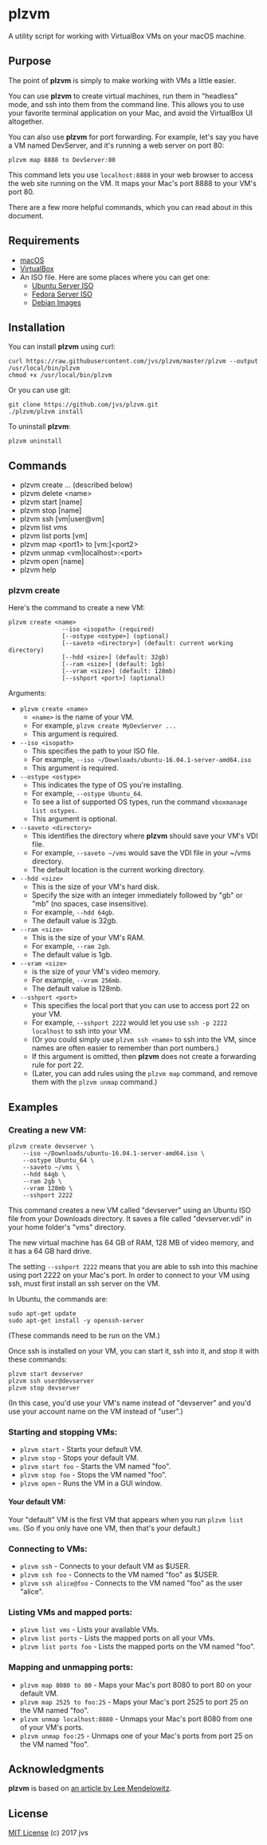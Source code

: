 # plzvm

A utility script for working with VirtualBox VMs on your macOS machine.

## Purpose

The point of **plzvm** is simply to make working with VMs a little easier.

You can use **plzvm** to create virtual machines, run them in "headless" mode,
and ssh into them from the command line. This allows you to use your favorite
terminal application on your Mac, and avoid the VirtualBox UI altogether.

You can also use **plzvm** for port forwarding. For example, let's say you have
a VM named DevServer, and it's running a web server on port 80:
```
plzvm map 8888 to DevServer:80
```
This command lets you use `localhost:8888` in your web browser to access the
web site running on the VM. It maps your Mac's port 8888 to your VM's port 80.

There are a few more helpful commands, which you can read about in this document.


## Requirements

* [macOS](http://www.apple.com/macos/)
* [VirtualBox](https://www.virtualbox.org/wiki/Downloads)
* An ISO file. Here are some places where you can get one:
  * [Ubuntu Server ISO](https://www.ubuntu.com/download/server)
  * [Fedora Server ISO](https://getfedora.org/en/server/download/)
  * [Debian Images](https://www.debian.org/distrib/netinst)


## Installation

You can install **plzvm** using curl:
```
curl https://raw.githubusercontent.com/jvs/plzvm/master/plzvm --output /usr/local/bin/plzvm
chmod +x /usr/local/bin/plzvm
```

Or you can use git:
```
git clone https://github.com/jvs/plzvm.git
./plzvm/plzvm install
```

To uninstall **plzvm**:
```
plzvm uninstall
```


## Commands

* plzvm create ... (described below)
* plzvm delete \<name>
* plzvm start [name]
* plzvm stop [name]
* plzvm ssh [vm|user@vm]
* plzvm list vms
* plzvm list ports [vm]
* plzvm map \<port1> to [vm:]\<port2>
* plzvm unmap \<vm|localhost>:\<port>
* plzvm open [name]
* plzvm help


### plzvm create

Here's the command to create a new VM:
```
plzvm create <name>
               --iso <isopath> (required)
               [--ostype <ostype>] (optional)
               [--saveto <directory>] (default: current working directory)
               [--hdd <size>] (default: 32gb)
               [--ram <size>] (default: 1gb)
               [--vram <size>] (default: 128mb)
               [--sshport <port>] (optional)
```

Arguments:

* `plzvm create <name>`
  + `<name>` is the name of your VM.
  + For example, `plzvm create MyDevServer ...`
  + This argument is required.
* `--iso <isopath>`
  + This specifies the path to your ISO file.
  + For example, `--iso ~/Downloads/ubuntu-16.04.1-server-amd64.iso`
  + This argument is required.
* `--ostype <ostype>`
  + This indicates the type of OS you're installing.
  + For example, `--ostype Ubuntu_64`.
  + To see a list of supported OS types, run the command `vboxmanage list ostypes`.
  + This argument is optional.
* `--saveto <directory>`
  + This identifies the directory where **plzvm** should save your VM's VDI file.
  + For example, `--saveto ~/vms` would save the VDI file in your ~/vms directory.
  + The default location is the current working directory.
* `--hdd <size>`
  + This is the size of your VM's hard disk.
  + Specify the size with an integer immediately followed by "gb" or "mb"
    (no spaces, case insensitive).
  + For example, `--hdd 64gb`.
  + The default value is 32gb.
* `--ram <size>`
  + This is the size of your VM's RAM.
  + For example, `--ram 2gb`.
  + The default value is 1gb.
* `--vram <size>`
  + is the size of your VM's video memory.
  + For example, `--vram 256mb`.
  + The default value is 128mb.
* `--sshport <port>`
  + This specifies the local port that you can use to access port 22 on your VM.
  + For example, `--sshport 2222` would let you use `ssh -p 2222 localhost` to
    ssh into your VM.
  + (Or you could simply use `plzvm ssh <name>` to ssh into the VM, since names
    are often easier to remember than port numbers.)
  + If this argument is omitted, then **plzvm** does not create a forwarding
    rule for port 22.
  + (Later, you can add rules using the `plzvm map` command, and remove them
    with the `plzvm unmap` command.)


## Examples

### Creating a new VM:

```
plzvm create devserver \
    --iso ~/Downloads/ubuntu-16.04.1-server-amd64.iso \
    --ostype Ubuntu_64 \
    --saveto ~/vms \
    --hdd 64gb \
    --ram 2gb \
    --vram 128mb \
    --sshport 2222
```

This command creates a new VM called "devserver" using an Ubuntu ISO file from
your Downloads directory. It saves a file called "devserver.vdi" in your home
folder's "vms" directory.

The new virtual machine has 64 GB of RAM, 128 MB of video memory, and it has a
64 GB hard drive.

The setting `--sshport 2222` means that you are able to ssh into this machine
using port 2222 on your Mac's port. In order to connect to your VM using ssh,
must first install an ssh server on the VM.

In Ubuntu, the commands are:
```
sudo apt-get update
sudo apt-get install -y openssh-server
```
(These commands need to be run on the VM.)

Once ssh is installed on your VM, you can start it, ssh into it, and stop it
with these commands:
```
plzvm start devserver
plzvm ssh user@devserver
plzvm stop devserver
```
(In this case, you'd use your VM's name instead of "devserver" and you'd use
your account name on the VM instead of "user".)


### Starting and stopping VMs:

* `plzvm start` - Starts your default VM.
* `plzvm stop` - Stops your default VM.
* `plzvm start foo` - Starts the VM named "foo".
* `plzvm stop foo` - Stops the VM named "foo".
* `plzvm open` - Runs the VM in a GUI window.


#### Your default VM:

Your "default" VM is the first VM that appears when you run `plzvm list vms`.
(So if you only have one VM, then that's your default.)


### Connecting to VMs:

* `plzvm ssh` - Connects to your default VM as $USER.
* `plzvm ssh foo` - Connects to the VM named "foo" as $USER.
* `plzvm ssh alice@foo` - Connects to the VM named "foo" as the user "alice".


### Listing VMs and mapped ports:

* `plzvm list vms` - Lists your available VMs.
* `plzvm list ports` - Lists the mapped ports on all your VMs.
* `plzvm list ports foo` - Lists the mapped ports on the VM named "foo".


### Mapping and unmapping ports:

* `plzvm map 8080 to 80` - Maps your Mac's port 8080 to port 80 on your default VM.
* `plzvm map 2525 to foo:25` - Maps your Mac's port 2525 to port 25 on the VM named "foo".
* `plzvm unmap localhost:8080` - Unmaps your Mac's port 8080 from one of your VM's ports.
* `plzvm unmap foo:25` - Unmaps one of your Mac's ports from port 25 on the VM named "foo".


## Acknowledgments

**plzvm** is based on [an article by Lee Mendelowitz](https://leemendelowitz.github.io/blog/ubuntu-server-virtualbox.html).


## License

[MIT License](https://github.com/jvs/plzvm/blob/master/LICENSE) (c) 2017 jvs
